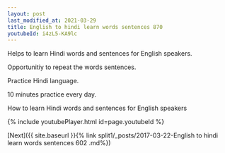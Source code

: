 ```yaml
---
layout: post
last_modified_at: 2021-03-29
title: English to hindi learn words sentences 870 
youtubeId: i4zL5-KA9lc
---
```

 
 
Helps to learn Hindi words and sentences for English speakers.

Opportunitiy to repeat the words sentences. 

Practice Hindi language. 
 
10 minutes practice every day. 
 
How to learn Hindi words and sentences for English speakers 
 
{% include youtubePlayer.html id=page.youtubeId %}
 
 
[Next]({{ site.baseurl }}{% link  split1/_posts/2017-03-22-English to hindi learn words sentences 602 .md%})
 
